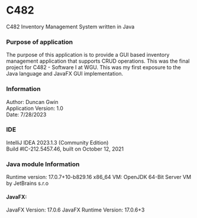 # C482
C482 Inventory Management System written in Java

### Purpose of application
The purpose of this application is to provide a GUI based inventory management application that supports CRUD operations. This was the final project for C482 - Software I at WGU. This was my first exposure to the Java language and JavaFX GUI implementation.

### Information
Author: Duncan Gwin\
Application Version: 1.0\
Date: 7/28/2023

### IDE

IntelliJ IDEA 2023.1.3 (Community Edition)  
Build #IC-212.5457.46, built on October 12, 2021  

### Java module Information

Runtime version: 17.0.7+10-b829.16 x86_64
VM: OpenJDK 64-Bit Server VM by JetBrains s.r.o

#### JavaFX:
JavaFX Version: 17.0.6
JavaFX Runtime Version: 17.0.6+3
